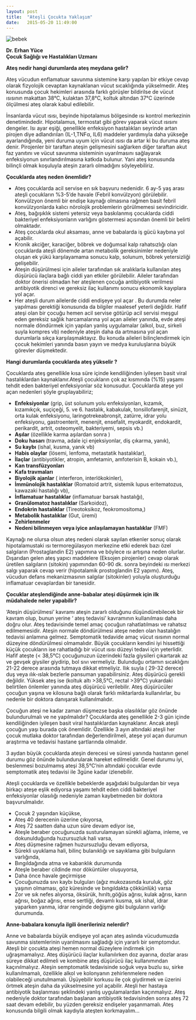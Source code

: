 ```yaml
---
layout: post
title:  "Ateşli Çocukta Yaklaşım"
date:   2015-05-20 11:49:00
---
```

![bebek](http://i.on5yirmi5.com/image/2012/04/24/270583.jpg)

**Dr. Erhan Yüce**  
**Çocuk Sağlığı ve Hastalıkları Uzmanı** 

__Ateş nedir hangi durumlarda ateş  meydana gelir?__

Ateş vücudun enflamatuar savunma sistemine karşı yapılan bir etkiye cevap olarak fizyolojik cevaptan kaynaklanan vücut sıcaklığında yükselmedir. Ateş konusunda çocuk hekimleri arasında farklı görüşler bildirilse de  vücut ısısının makattan 38°C, kulaktan 37,8°C, koltuk altından 37°C   üzerinde ölçülmesi ateş olarak kabul edilebilir. 

İnsanlarda vücut ısısı, beyinde hipotalamus bölgesinde ısı kontrol merkezinin denetimindedir.  Hipotalamus, termostat gibi görev yaparak vücut ısısını dengeler. Isı ayar eşiği, genellikle enfeksiyon hastalıkları seyrinde artan   pirojen diye adlandırılan (IL-1,TNFα, IL6) maddeler yardımıyla daha yükseğe ayarlandığında, yeni duruma uyum için vücut ısısı da artar ki bu duruma ateş denir. Pirojenler bir taraftan ateşin gelişmesini sağlarken diğer taraftan akut faz yanıtını ve vücut savunma sisteminin uyarılmasını sağlayarak enfeksiyonun sınırlandırılmasına katkıda bulunur. Yani  ateş konusunda bilinçli olmak koşuluyla ateşin zararlı olmadığını söyleyebiliriz.


**Çocuklarda ateş neden önemlidir?**

 - Ateş çocuklarda acil servise en sık başvuru nedenidir. 6 ay-5 yaş
   arası ateşli çocukların %3-5’de havale (Febril konvülzyon)
   görülebilir. Konvülzyon önemli bir endişe kaynağı olmasına rağmen
   basit febril konvülzyonlarda kalıcı nörolojik problemlerin
   görülmemesi sevindiricidir.
 - Ateş, bağışıklık sistemi yetersiz veya baskılanmış çocuklarda ciddi
   bakteriyel enfeksiyonların varlığını göstermesi açısından önemli bir
   belirti olmaktadır.
 - Ateş çocuklarda okul aksaması, anne ve babalarda iş gücü kaybına
   yol açabilir.
 - Kronik akciğer, karaciğer, böbrek ve doğumsal  kalp rahatsızlığı
   olan çocuklarda ateşli dönemde artan metabolik gereksinimler
   nedeniyle oluşan ek yükü karşılayamama sonucu kalp, solunum, böbrek
   yetersizliği gelişebilir.
 - Ateşin düşürülmesi için aileler tarafından sık aralıklarla
   kullanılan ateş düşürücü ilaçlara bağlı ciddi yan etkiler
   görülebilir. Aileler tarafından doktor önerisi olmadan her ateşlenen
   çocuğa antibiyotik verilmesi antibiyotik direnci ve gereksiz ilaç
   kullanımı sonucu ekonomik kayıplara yol açar.
 - Her ateşli durum ailelerde ciddi endişeye yol açar . Bu  durumda
   neler yapılması  gerektiği konusunda  da bilgiler maalesef   yeterli
   değildir. Hafif   ateşi olan bir çocuğu hemen acil servise götürüp
   acil servisi meşgul eden gereksiz sağlık harcamalarına yol açan
   aileler yanında, evde ateşi normale döndürmek için  yapılan yanlış
   uygulamalar (alkol, buz, sirkeli suyla kompres vb) nedeniyle ateşin
   daha da artmasına yol açan durumlarla sıkça karşılaşmaktayız. Bu
   konuda aileleri bilinçlendirmek için çocuk hekimleri yanında basın
   yayın ve medya kuruluşlarına büyük görevler düşmektedir.

**Hangi durumlarda çocuklarda ateş yükselir ?**

Çocuklarda ateş genellikle kısa süre içinde kendiliğinden iyileşen basit viral hastalıklardan kaynaklanır.Ateşli çocukların çok az kısmında (%15) yaşamı tehdit eden bakteriyel enfeksiyonlar söz konusudur. 
Çocuklarda ateşe yol açan nedenleri şöyle gruplayabiliriz;
 - **Enfeksiyonlar** (grip, üst solunum yolu enfeksiyonları, kızamık, kızamıkçık, suçiçeği, 5. ve 6. hastalık, kabakulak, tonsillofarenjit,
   sinüzit, orta kulak enfeksiyonu, laringotrekeabronşit, zatürre, idrar
   yolu  enfeksiyonu,  gastroenterit, menenjit, ensefalit, myokardit,
   endokardit, perikardit,  artrit, osteomyelit, bakteriyemi, sepsis
   vb.)
 - **Aşılar** (özellikle karma aşılardan sonra )
 - **Doku hasarı** (travma, adale içi enjeksiyonlar, diş çıkarma, yanık),
 - **Su kaybı** (ishal, kusma, yanık vb)
 - **Habis olaylar** (lösemi, lenfoma, metastatik hastalıklar),
 - **İlaçlar** (antibiyotikler, atropin, amfetamin, amfoterisin B, kokain vb.),
 - **Kan transfüzyonları**
 - **Kafa travmaları**
 - **Biyolojik ajanlar** ( interferon, interlökokinler),
 - **İmmünolojik hastalıklar** (Romatoid artrit, sistemik lupus eritematozus, kawazaki hastalığı vb),
 - **İnflamatuar hastalıklar** (inflamatuar barsak hastalığı),
 - **Granülomatoz hastalıklar** (Sarkoidoz),
 - **Endokrin hastalıklar** (Tireotoksikoz, feokromositoma,)
 - **Metabolik hastalıklar** (Gut, üremi) 
 - **Zehirlenmeler**
 - **Nedeni bilinmeyen veya iyice anlaşılamayan hastalıklar** (FMF)

Kaynağı ne olursa olsun ateş nedeni olarak sayılan etkenler sonuç olarak hipotalamustaki ısı termoregülasyon merkezine etki ederek bazı özel salgıların (Prostaglandin E2) yapımına ve böylece ısı artışına neden olurlar. Dışarıdan gelen ateş yapıcı maddelere (Eksojen pirojenler)  cevap olarak üretilen salgıların (sitokin) yapımından 60-90 dk. sonra beyindeki ısı merkezi salgı yaparak cevap verir (hipotalamik prostoglandin E2 yapımı). Ateş, vücudun defans mekanizmasının salgılar (sitokinler) yoluyla oluşturduğu inflamatuar cevaplardan bir tanesidir. 


**Çocuklar ateşlendiğinde anne-babalar ateşi düşürmek için ilk müdahalede neler yapabilir?**

‘Ateşin düşürülmesi’ kavramı ateşin zararlı olduğunu düşündürebilecek bir kavram olup, bunun yerine ‘ ateş tedavisi’ kavramının kullanılması daha doğru olur. Ateş tedavisinde temel amaç çocuğun rahatlatılması ve rahatsız edilmemesidir. Ateşin normale döndürülmesi  ateşe neden olan hastalığın tedavisi anlamına gelmez. Semptomatik tedavide amaç vücut ısısının normal düzeyine döndürülmesi olmamalıdır. Büyük çocukların kendini iyi hissettiği küçük çocukların ise rahatladığı bir vücut ısısı düzeyi tedavi için yeterlidir.
Hafif ateşte (< 38,5°C) çocuğunuzun üzerindeki fazla giysileri çıkartarak az ve gevşek giysiler giydirip, bol sıvı vermeliyiz. Bulunduğu ortamın sıcaklığını 21-22 derece arasında tutmaya dikkat etmeliyiz. Ilık suyla ( 29-32 derece) duş veya ılık-ıslak bezlerle pansuman yapabilirsiniz. Ateş düşürücü  gerekli değildir.
Yüksek ateş ise (koltuk altı >38,5°C, rectal >39°C) yukardaki belirtilen önlemler yanında ateş düşürücü verilebilir. Ateş düşürücüler çocuğun yaşına ve kilosuna bağlı olarak farklı miktarlarda kullanılırlar, bu nedenle bir doktora danışarak kullanılmalıdır.



Çocuğun ateşi ne kadar zaman düşmezse başka olasılıklar göz önünde bulundurulmalı ve ne yapılmalıdır? 
Çocuklarda ateş genellikle 2-3 gün içinde kendiliğinden iyileşen basit viral hastalıklardan kaynaklanır. Ancak ateşli çocuğun yaşı burada çok önemlidir. Özellikle  3 ayın altındaki  ateşli her çocuk mutlaka doktor tarafından değerlendirilmeli, ateşe yol açan durumun araştırma ve tedavisi hastane şartlarında olmalıdır.

3 aydan büyük çocuklarda ateşin derecesi ve süresi yanında  hastanın genel durumu göz önünde bulundurularak hareket edilmelidir. Genel durumu iyi,  beslenmesi bozulmamış ateşi 38,5°C’nin altındaki çocuklar evde semptomatik ateş tedavisi ile 3güne kadar izlenebilir. 

Ateşli çocuklarda ve özellikle bebeklerde aşağıdaki bulgulardan bir veya birkaçı ateşe eşlik ediyorsa yaşamı tehdit eden ciddi bakteriyel enfeksiyonlar olasılığı nedeniyle  zaman kaybetmeden bir doktora başvurulmalıdır.

 - Çocuk 2 yaşından küçükse,
 - Ateş 40 derecenin üzerine çıkıyorsa,
 - Ateş 72 saatten daha uzun süre devam ediyor ise,
 - Ateşle beraber çocuğunuzda susturulamayan sürekli ağlama, inleme, ve
   dokunulduğunda huzursuzluk hali varsa,
 - Ateş düşmesine rağmen huzursuzluğu devam ediyorsa,
 - Sürekli uyuklama hali, bilinç bulanıklığı ve sayıklama gibi
   bulguların varlığında,
 - Bıngıldağında atma ve kabarıklık durumunda
 - Ateşle beraber cildinde mor döküntüler oluşuyorsa,
 - Daha önce havale geçirmişse
 - Çocuğunuzda sıvı kaybı bulguları (ağız mukozasında kuruluk, göz
   yaşının olmaması, göz küresinde ve bıngıldakta çökkünlük) varsa
 - Zor  ve sık nefes alıyorsa, öksürük, hırıltı,göğüs ağrısı, kulak
   ağrısı, karın ağrısı, boğaz ağrısı, ense sertliği, devamlı kusma, sık
   ishal, idrar yaparken yanma, idrar renginde değişme gibi bulguların
   varlığı durumunda.

**Anne-babalara konuyla ilgili önerileriniz nelerdir?**
 
Anne ve babalarda büyük endişeye yol açan  ateş aslında vücudumuzda savunma sistemlerinin uyarılmasını sağladığı için yararlı bir semptomdur. Ateşli bir çocukta ateşi  hemen normal düzeylere indirmek için uğraşmamalıyız. Ateş düşürücü ilaçlar kullanılırken doz ayarına, dozlar arası süreye dikkat edilmeli ve kombine ateş düşürücü ilaç kullanımından kaçınılmalıyız. Ateşin semptomatik tedavisinde soğuk veya buzlu su, sirke kullanılmamalı, özellikle alkol ve kolonyanın zehirlenmelere neden olabileceği unutulmamalı. Üşüyebilir korkusu ile çok giydirmek ve üzerini örtmek ateşin daha da yükselmesine yol açabilir. Ateşli her hastaya antibiyotik başlanması  şeklindeki yanlış uygulamalardan kaçınmalıyız.  Ateş nedeniyle doktor tarafından başlanan antibiyotik tedavisinden sonra ateş 72 saat devam edebilir, bu  yüzden gereksiz endişeler yaşanmamalı. Ateş konusunda bilgili olmak kaydıyla ateşten korkmayalım…
